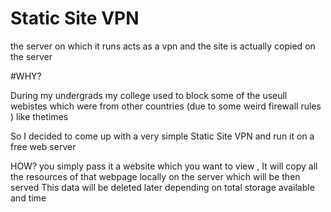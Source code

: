 # Static Site VPN
the server on which it runs acts as a vpn  and the site is actually copied  on the server 

#WHY?

During my undergrads my college used to block some of the useull webistes which were from other countries (due to some weird firewall rules )
like thetimes

So I decided to come up with a very simple Static Site VPN and run it on a free web server

HOW?
you simply pass it a website which you want to view , It will copy all the resources of that webpage locally on the server which will be then served
This data will be deleted later depending on total storage available and time

